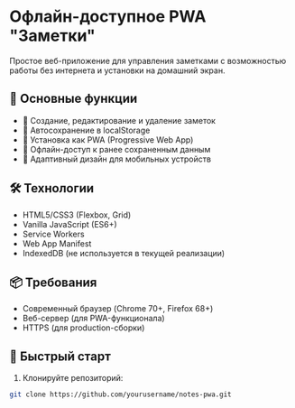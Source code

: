 # Офлайн-доступное PWA "Заметки"

Простое веб-приложение для управления заметками с возможностью работы без интернета и установки на домашний экран.

## 🌟 Основные функции
- 📝 Создание, редактирование и удаление заметок
- 💾 Автосохранение в localStorage
- 📲 Установка как PWA (Progressive Web App)
- 🚀 Офлайн-доступ к ранее сохраненным данным
- 📱 Адаптивный дизайн для мобильных устройств

## 🛠 Технологии
- HTML5/CSS3 (Flexbox, Grid)
- Vanilla JavaScript (ES6+)
- Service Workers
- Web App Manifest
- IndexedDB (не используется в текущей реализации)

## 📦 Требования
- Современный браузер (Chrome 70+, Firefox 68+)
- Веб-сервер (для PWA-функционала)
- HTTPS (для production-сборки)

## 🚀 Быстрый старт
1. Клонируйте репозиторий:
```bash
git clone https://github.com/yourusername/notes-pwa.git
